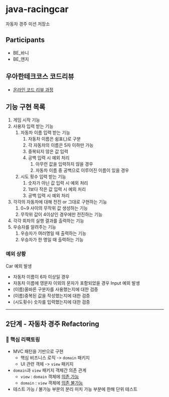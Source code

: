 # java-racingcar

자동차 경주 미션 저장소

## Participants
 - BE_바니
 - BE_앤지

## 우아한테크코스 코드리뷰

- [온라인 코드 리뷰 과정](https://github.com/woowacourse/woowacourse-docs/blob/master/maincourse/README.md)

## 기능 구현 목록
1. 게임 시작 기능
2. 사용자 입력 받는 기능
   1. 자동차 이름 입력 받는 기능
      1. 자동차 이름은 쉼표(,)로 구분
      2. 각 자동차의 이름은 5자 이하만 가능
      3. 중복되지 않은 값 입력
      4. 공백 입력 시 예외 처리
         1. 아무런 값을 입력하지 않을 경우
         2. 자동차 이름 중 공백으로 이루어진 이름이 있을 경우
   2. 시도 횟수 입력 받는 기능
      1. 숫자가 아닌 값 입력 시 예외 처리
      2. 1보다 작은 값 입력 시 예외 처리
      3. 공백 입력 시 예외 처리
3. 각각의 자동차에 대해 전진 or 그대로 구현하는 기능
   1. 0~9 사이의 무작위 값 생성하는 기능
   2. 무작위 값이 4이상인 경우에만 전진하는 기능
4. 각각 회차의 실행 결과를 출력하는 기능
5. 우승자를 알려주는 기능
   1. 우승자가 여러명일 때 출력하는 기능
   2. 우승자가 한 명일 때 출력하는 기능

### 예외 상황
Car 예외 발생
- 자동차 이름이 6자 이상일 경우
- 자동차 이름에 영문자 이외의 문자가 포함되었을 경우
Input 예외 발생
- (이름)올바른 구분자를 사용했는지에 대한 검증
- (이름)중복된 값을 작성했는지에 대한 검증
- (시도횟수) 숫자를 입력했는지에 대한 검증
---
## 2단계 - 자동차 경주 Refactoring

### 🎯 핵심 리팩토링 
- MVC 패턴을 기반으로 구현
  - 핵심 비즈니스 로직 -> `domain` 패키지
  - UI 관련 객체 -> `view` 패키지
- `domain`과 `view` 패키지 객체간 의존 관계
  - `view` : `domain` 객체에 <u>의존 가능</u>
  - `domain` : `view` 객체에 <u>의존 불가능</u>
- 테스트 가능 / 불가능 부분의 분리 미치 가능 부분에 한해 단위 테스트 
